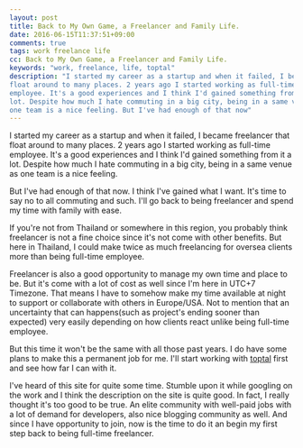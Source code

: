 ```yaml
---
layout: post
title: Back to My Own Game, a Freelancer and Family Life.
date: 2016-06-15T11:37:51+09:00
comments: true
tags: work freelance life
cc: Back to My Own Game, a Freelancer and Family Life.
keywords: "work, freelance, life, toptal"
description: "I started my career as a startup and when it failed, I became freelancer that
float around to many places. 2 years ago I started working as full-time
employee. It's a good experiences and I think I'd gained something from it a
lot. Despite how much I hate commuting in a big city, being in a same venue as
one team is a nice feeling. But I've had enough of that now"
---
```


I started my career as a startup and when it failed, I became freelancer that
float around to many places. 2 years ago I started working as full-time
employee. It's a good experiences and I think I'd gained something from it a
lot. Despite how much I hate commuting in a big city, being in a same venue as
one team is a nice feeling.

But I've had enough of that now. I think I've gained what I want. It's time to
say no to all commuting and such. I'll go back to being freelancer and spend my
time with family with ease.

If you're not from Thailand or somewhere in this region, you probably think
freelancer is not a fine choice since it's not come with other benefits. But
here in Thailand, I could make twice as much freelancing for oversea clients
more than being full-time employee.

Freelancer is also a good opportunity to manage my own time and place to be.
But it's come with a lot of cost as well since I'm here in UTC+7 Timezone. That
means I have to somehow make my time available at night to support or
collaborate with others in Europe/USA. Not to mention that an uncertainty that
can happens(such as project's ending sooner than expected) very easily
depending on how clients react unlike being full-time employee.

But this time it won't be the same with all those past years. I do have some
plans to make this a permanent job for me. I'll start working with
[toptal](https://www.toptal.com/web) first and see how far I can with it.

I've heard of this site for quite some time. Stumble upon it while googling on
the work and I think the description on the site is quite good. In fact, I
really thought it's too good to be true. An elite community with well-paid jobs
with a lot of demand for developers, also nice blogging community as well. And
since I have opportunity to join, now is the time to do it an begin my first
step back to being full-time freelancer.

